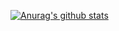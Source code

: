 [![Anurag's github stats](https://github-readme-stats.vercel.app/api?username=artur93gev&show_icons=true&include_all_commits=true&count_private=true&theme=nightowl&hide=issues,contribs)](https://github.com/anuraghazra/github-readme-stats)

